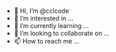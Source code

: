 - 👋 Hi, I’m @cclcode
- 👀 I’m interested in ...
- 🌱 I’m currently learning ...
- 💞️ I’m looking to collaborate on ...
- 📫 How to reach me ...

<!---
cclcode/cclcode is a ✨ special ✨ repository because its `README.md` (this file) appears on your GitHub profile.
You can click the Preview link to take a look at your changes.
--->
